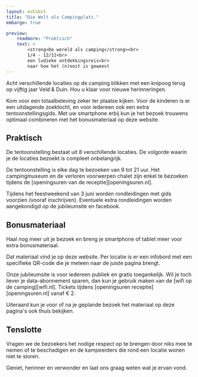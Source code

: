 ```yaml
---
layout: exhibit
title: "Die Welt als Campingplatz."
embargo: true

preview: 
    readmore: "Praktisch"
    text: >
        <strong>De wereld als camping</strong><br>
        1/4 - 12/11<br>
        een ludieke ontdekkingsreis<br>
        naar hoe het (n)ooit is geweest
---
```


Acht verschillende locaties op de camping blikken met een knipoog terug op vijftig jaar Veld & Duin. Hou u klaar voor nieuwe herinneringen.

Kom voor een totaalbeleving zeker ter plaatse kijken.  Voor de kinderen is er een uitdagende zoektocht, en voor iedereen ook een extra tentoonstellingsgids.  Met uw smartphone erbij kun je het bezoek trouwens optimaal combineren met het bonusmateriaal op deze website.


## Praktisch

De tentoonstelling  bestaat uit 8 verschillende locaties. De volgorde waarin je de locaties bezoekt is compleet onbelangrijk. 

De tentoonstelling is elke dag te bezoeken van 9 tot 21 uur. Het campingmuseum en de verloren voorwerpen chalet zijn enkel te bezoeken tijdens de [openingsuren van de receptie][openingsuren.nl].

Tijdens het feestweekend van 3 juni worden rondleidingen met gids voorzien (vooraf inschrijven). Eventuele extra rondleidingen worden aangekondigd op de jubileumsite en facebook.


## Bonusmateriaal

Haal nog meer uit je bezoek en breng je smartphone of tablet meer voor extra bonusmateriaal.

Dat materiaal vind je op deze website. Per locatie is er een infobord met een specifieke QR-code die je meteen naar de juiste pagina brengt.

Onze jubileumsite is voor iedereen publiek en gratis toegankelijk. Wil je toch liever je data-abonnement sparen, dan kun je gebruik maken van de [wifi op de camping][wifi.nl]. Tickets tijdens [openingsuren receptie][openingsuren.nl] vanaf € 2.

Uiteraard kun je voor of na je geplande bezoek het materiaal op deze pagina's ook thuis bekijken.


## Tenslotte

Vragen we de bezoekers het nodige respect op te brengen door niks mee te nemen of te beschadigen en de kampeerders die rond een locatie wonen niet te storen.

Geniet, herinner en verwonder en laat ons graag weten wat je ervan vond.
